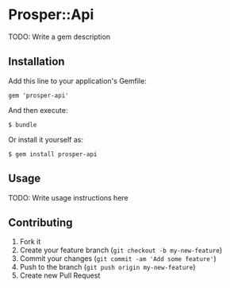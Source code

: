 # Prosper::Api

TODO: Write a gem description

## Installation

Add this line to your application's Gemfile:

    gem 'prosper-api'

And then execute:

    $ bundle

Or install it yourself as:

    $ gem install prosper-api

## Usage

TODO: Write usage instructions here

## Contributing

1. Fork it
2. Create your feature branch (`git checkout -b my-new-feature`)
3. Commit your changes (`git commit -am 'Add some feature'`)
4. Push to the branch (`git push origin my-new-feature`)
5. Create new Pull Request
